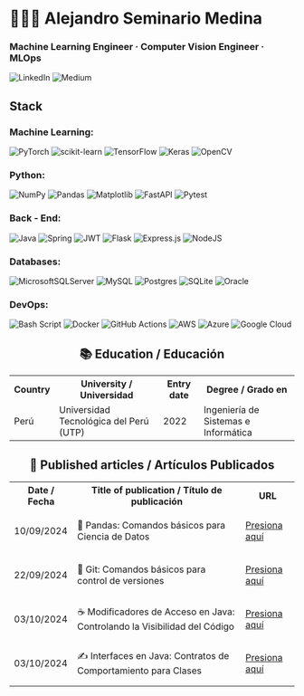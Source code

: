 # 🧑🏻‍🔬 Alejandro Seminario Medina</h2>
### Machine Learning Engineer · Computer Vision Engineer · MLOps

![LinkedIn](https://img.shields.io/badge/linkedin-%230077B5.svg?style=for-the-badge&logo=linkedin&logoColor=white)
![Medium](https://img.shields.io/badge/Medium-12100E?style=for-the-badge&logo=medium&logoColor=white)

## Stack

### Machine Learning:

![PyTorch](https://img.shields.io/badge/PyTorch-%23EE4C2C.svg?style=for-the-badge&logo=PyTorch&logoColor=white)
![scikit-learn](https://img.shields.io/badge/scikit--learn-%23F7931E.svg?style=for-the-badge&logo=scikit-learn&logoColor=white)
![TensorFlow](https://img.shields.io/badge/TensorFlow-%23FF6F00.svg?style=for-the-badge&logo=TensorFlow&logoColor=white)
![Keras](https://img.shields.io/badge/Keras-%23D00000.svg?style=for-the-badge&logo=Keras&logoColor=white)
![OpenCV](https://img.shields.io/badge/opencv-%23white.svg?style=for-the-badge&logo=opencv&logoColor=white)


### Python:

![NumPy](https://img.shields.io/badge/numpy-%23013243.svg?style=for-the-badge&logo=numpy&logoColor=white)
![Pandas](https://img.shields.io/badge/pandas-%23150458.svg?style=for-the-badge&logo=pandas&logoColor=white)
![Matplotlib](https://img.shields.io/badge/Matplotlib-%23ffffff.svg?style=for-the-badge&logo=Matplotlib&logoColor=black)
![FastAPI](https://img.shields.io/badge/FastAPI-005571?style=for-the-badge&logo=fastapi)
![Pytest](https://img.shields.io/badge/pytest-%23ffffff.svg?style=for-the-badge&logo=pytest&logoColor=2f9fe3)

### Back - End:
![Java](https://img.shields.io/badge/java-%23ED8B00.svg?style=for-the-badge&logo=openjdk&logoColor=white)
![Spring](https://img.shields.io/badge/spring-%236DB33F.svg?style=for-the-badge&logo=spring&logoColor=white)
![JWT](https://img.shields.io/badge/JWT-black?style=for-the-badge&logo=JSON%20web%20tokens)
![Flask](https://img.shields.io/badge/flask-%23000.svg?style=for-the-badge&logo=flask&logoColor=white)
![Express.js](https://img.shields.io/badge/express.js-%23404d59.svg?style=for-the-badge&logo=express&logoColor=%2361DAFB)
![NodeJS](https://img.shields.io/badge/node.js-6DA55F?style=for-the-badge&logo=node.js&logoColor=white)

### Databases:

![MicrosoftSQLServer](https://img.shields.io/badge/Microsoft%20SQL%20Server-CC2927?style=for-the-badge&logo=microsoft%20sql%20server&logoColor=white)
![MySQL](https://img.shields.io/badge/mysql-4479A1.svg?style=for-the-badge&logo=mysql&logoColor=white)
![Postgres](https://img.shields.io/badge/postgres-%23316192.svg?style=for-the-badge&logo=postgresql&logoColor=white)
![SQLite](https://img.shields.io/badge/sqlite-%2307405e.svg?style=for-the-badge&logo=sqlite&logoColor=white)
![Oracle](https://img.shields.io/badge/Oracle-F80000?style=for-the-badge&logo=oracle&logoColor=white)

### DevOps:

![Bash Script](https://img.shields.io/badge/bash_script-%23121011.svg?style=for-the-badge&logo=gnu-bash&logoColor=white)
![Docker](https://img.shields.io/badge/docker-%230db7ed.svg?style=for-the-badge&logo=docker&logoColor=white)
![GitHub Actions](https://img.shields.io/badge/github%20actions-%232671E5.svg?style=for-the-badge&logo=githubactions&logoColor=white)
![AWS](https://img.shields.io/badge/AWS-%23FF9900.svg?style=for-the-badge&logo=amazon-aws&logoColor=white)
![Azure](https://img.shields.io/badge/azure-%230072C6.svg?style=for-the-badge&logo=microsoftazure&logoColor=white)
![Google Cloud](https://img.shields.io/badge/GoogleCloud-%234285F4.svg?style=for-the-badge&logo=google-cloud&logoColor=white)

<h2 align="center">📚 Education / Educación</h2>

<table align="center">
   <tr>
      <th>Country</th>
      <th>University / Universidad</th>
      <th>Entry date</th>
      <th>Degree / Grado en</th>
   </tr>
   <tr>
      <td>Perú</td>
      <td>Universidad Tecnológica del Perú (UTP)</td>
      <td>2022</td>
      <td>Ingeniería de Sistemas e Informática</td>
   </tr>
</table>

<h2 align="center">📄 Published articles / Artículos Publicados</h2>

<table align="center">
   <tr>
      <th>Date / Fecha</th>
      <th>Title of publication / Título de publicación</th>
      <th>URL</th>
   </tr>
   <tr>
      <td>10/09/2024</td>
      <td>🐼 Pandas: Comandos básicos para Ciencia de Datos</td>
      <td>
         <p>
            <a href="https://medium.com/@alejandroseminario/pandas-para-ciencia-de-datos-6289c31f8ff3">Presiona aquí</a>
         </p>
      </td>
   </tr>
   <tr>
      <td>22/09/2024</td>
      <td>🦭 Git: Comandos básicos para control de versiones</td>
      <td>
         <p>
            <a href="https://medium.com/@alejandroseminario/git-comandos-básicos-para-control-de-versiones-45ec578a6a3c">Presiona aquí</a>
         </p>
      </td>
   </tr>
   <tr>
      <td>03/10/2024</td>
      <td>☕ Modificadores de Acceso en Java: Controlando la Visibilidad del Código</td>
      <td>
         <p>
            <a href="https://medium.com/@alejandroseminario/modificadores-de-acceso-en-java-controlando-la-visibilidad-del-código-cc0346ff511d">Presiona aquí</a>
         </p>
      </td>
   </tr>
   <tr>
      <td>03/10/2024</td>
      <td>✍️ Interfaces en Java: Contratos de Comportamiento para Clases</td>
      <td>
         <p>
            <a href="https://medium.com/@alejandroseminario/️-interfaces-en-java-contratos-de-comportamiento-para-clases-50ff38af9b43">Presiona aquí</a>
         </p>
      </td>
   </tr>
</table>

